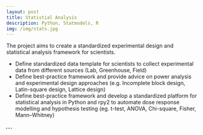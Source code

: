 ```yaml
---
layout: post
title: Statistial Analysis
description: Python, Statmodels, R
img: /img/stats.jpg
---
```


The project aims to create a standardized experimental design and statistical analysis framework for scientists.
- Define standardized data template for scientists to collect experimental data from different sources (Lab, Greenhouse, Field)
- Define best-practice framework and provide advice on power analysis and experimental design approaches (e.g. Incomplete block design, Latin-square design, Lattice design)
- Define best-practice framework and develop a standardized platform for statistical analysis in Python and rpy2 to automate dose response modelling and hypothesis testing (eg. t-test, ANOVA, Chi-square, Fisher, Mann–Whitney)

<div class="img_row">
	<img class="col one" src="{{ site.baseurl }}/img/stats.jpg" alt="" title="Statistical Analysis Pipeline" border="1"/>
	<img class="col one" src="{{ site.baseurl }}/img/stats_dose_response.jpg" alt="" title="Dose Response model" border="1"/>
	<img class="col one" src="{{ site.baseurl }}/img/stats_chart.jpg" alt="" title="Visualization" border="1"/>
</div>